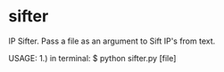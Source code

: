 # sifter
IP Sifter. Pass a file as an argument to Sift IP's from text.

USAGE:
    1.) in terminal: $ python sifter.py [file]
